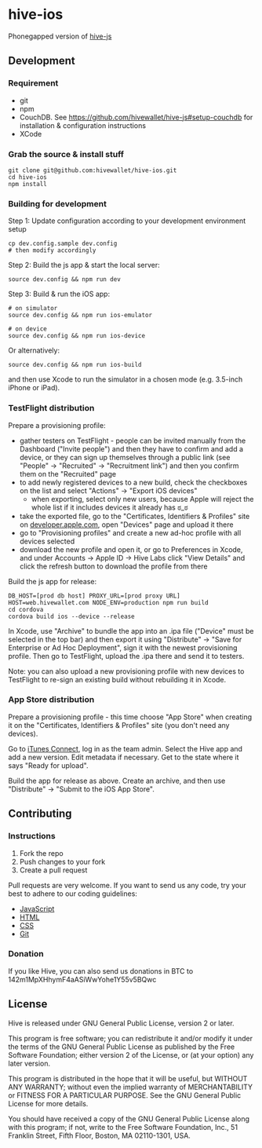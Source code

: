 hive-ios
=======

Phonegapped version of [hive-js](https://github.com/hivewallet/hive-js/)

## Development

### Requirement

- git
- npm
- CouchDB. See https://github.com/hivewallet/hive-js#setup-couchdb for installation & configuration instructions
- XCode

### Grab the source & install stuff

    git clone git@github.com:hivewallet/hive-ios.git
    cd hive-ios
    npm install

### Building for development

Step 1: Update configuration according to your development environment setup

    cp dev.config.sample dev.config
    # then modify accordingly

Step 2: Build the js app & start the local server:

    source dev.config && npm run dev

Step 3: Build & run the iOS app:

    # on simulator
    source dev.config && npm run ios-emulator

    # on device
    source dev.config && npm run ios-device

Or alternatively:

    source dev.config && npm run ios-build

and then use Xcode to run the simulator in a chosen mode (e.g. 3.5-inch iPhone or iPad).

### TestFlight distribution

Prepare a provisioning profile:

- gather testers on TestFlight - people can be invited manually from the Dashboard ("Invite people") and then they have to confirm and add a device, or they can sign up themselves through a public link (see "People" -> "Recruited" -> "Recruitment link") and then you confirm them on the "Recruited" page
- to add newly registered devices to a new build, check the checkboxes on the list and select "Actions" -> "Export iOS devices"
  - when exporting, select only new users, because Apple will reject the whole list if it includes devices it already has ಠ_ಠ
- take the exported file, go to the "Certificates, Identifiers & Profiles" site on [developer.apple.com](http://developer.apple.com), open "Devices" page and upload it there
- go to "Provisioning profiles" and create a new ad-hoc profile with all devices selected
- download the new profile and open it, or go to Preferences in Xcode, and under Accounts -> Apple ID -> Hive Labs click "View Details" and click the refresh button to download the profile from there

Build the js app for release:

    DB_HOST=[prod db host] PROXY_URL=[prod proxy URL] HOST=web.hivewallet.com NODE_ENV=production npm run build
    cd cordova
    cordova build ios --device --release

In Xcode, use "Archive" to bundle the app into an .ipa file ("Device" must be selected in the top bar) and then export it using "Distribute" -> "Save for Enterprise or Ad Hoc Deployment", sign it with the newest provisioning profile. Then go to TestFlight, upload the .ipa there and send it to testers.

Note: you can also upload a new provisioning profile with new devices to TestFlight to re-sign an existing build without rebuilding it in Xcode.

### App Store distribution

Prepare a provisioning profile - this time choose "App Store" when creating it on the "Certificates, Identifiers & Profiles" site (you don't need any devices).

Go to [iTunes Connect](https://itunesconnect.apple.com), log in as the team admin. Select the Hive app and add a new version. Edit metadata if necessary. Get to the state where it says "Ready for upload".

Build the app for release as above. Create an archive, and then use "Distribute" -> "Submit to the iOS App Store".


## Contributing

### Instructions

1. Fork the repo
2. Push changes to your fork
3. Create a pull request

Pull requests are very welcome. If you want to send us any code, try your best to adhere to our coding guidelines:

- [JavaScript](https://github.com/hivewallet/hive-js/wiki/Hive-JS-coding-style-guide)
- [HTML](https://github.com/hivewallet/hive-js/wiki/Hive-HTML-coding-style-guide)
- [CSS](https://github.com/hivewallet/hive-js/wiki/Hive-CSS-coding-style-guide)
- [Git](https://github.com/hivewallet/hive-js/wiki/Hive-Git-guidelines)

### Donation

If you like Hive, you can also send us donations in BTC to 142m1MpXHhymF4aASiWwYohe1Y55v5BQwc

## License

Hive is released under GNU General Public License, version 2 or later.

This program is free software; you can redistribute it and/or modify it under the terms of the GNU General Public License as published by the Free Software Foundation; either version 2 of the License, or (at your option) any later version.

This program is distributed in the hope that it will be useful, but WITHOUT ANY WARRANTY; without even the implied warranty of MERCHANTABILITY or FITNESS FOR A PARTICULAR PURPOSE. See the GNU General Public License for more details.

You should have received a copy of the GNU General Public License along with this program; if not, write to the Free Software Foundation, Inc., 51 Franklin Street, Fifth Floor, Boston, MA 02110-1301, USA.
